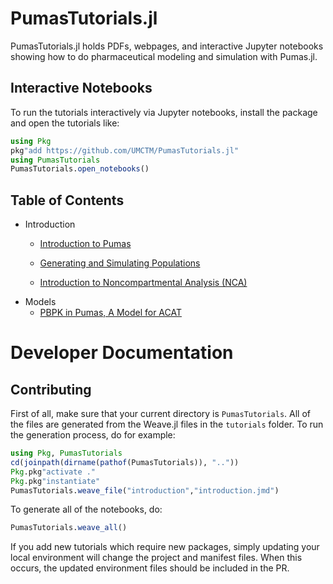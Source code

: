 # PumasTutorials.jl

PumasTutorials.jl holds PDFs, webpages, and interactive Jupyter notebooks
showing how to do pharmaceutical modeling and simulation with Pumas.jl.

## Interactive Notebooks

To run the tutorials interactively via Jupyter notebooks, install the package
and open the tutorials like:

```julia
using Pkg
pkg"add https://github.com/UMCTM/PumasTutorials.jl"
using PumasTutorials
PumasTutorials.open_notebooks()
```

## Table of Contents

- Introduction
  - [Introduction to Pumas](https://github.com/UMCTM/PumasTutorials.jl/blob/master/pdf/introduction/introduction.pdf)
  - [Generating and Simulating Populations](https://github.com/UMCTM/PumasTutorials.jl/blob/master/pdf/introduction/simulating_populations.pdf)

  - [Introduction to Noncompartmental Analysis (NCA)](https://github.com/UMCTM/PumasTutorials.jl/blob/master/pdf/nca/basic_nca.pdf)
- Models
  - [PBPK in Pumas, A Model for ACAT](https://github.com/UMCTM/PumasTutorials.jl/blob/master/pdf/pbpk/pbpk_acat.pdf)

# Developer Documentation

## Contributing

First of all, make sure that your current directory is `PumasTutorials`. All
of the files are generated from the Weave.jl files in the `tutorials` folder.
To run the generation process, do for example:

```julia
using Pkg, PumasTutorials
cd(joinpath(dirname(pathof(PumasTutorials)), ".."))
Pkg.pkg"activate ."
Pkg.pkg"instantiate"
PumasTutorials.weave_file("introduction","introduction.jmd")
```

To generate all of the notebooks, do:

```julia
PumasTutorials.weave_all()
```

If you add new tutorials which require new packages, simply updating your local
environment will change the project and manifest files. When this occurs, the
updated environment files should be included in the PR.

